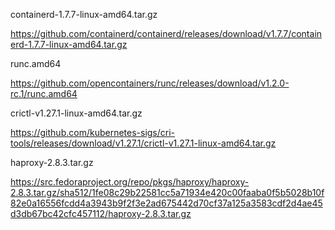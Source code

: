 containerd-1.7.7-linux-amd64.tar.gz

https://github.com/containerd/containerd/releases/download/v1.7.7/containerd-1.7.7-linux-amd64.tar.gz



runc.amd64

https://github.com/opencontainers/runc/releases/download/v1.2.0-rc.1/runc.amd64



crictl-v1.27.1-linux-amd64.tar.gz

https://github.com/kubernetes-sigs/cri-tools/releases/download/v1.27.1/crictl-v1.27.1-linux-amd64.tar.gz



haproxy-2.8.3.tar.gz

https://src.fedoraproject.org/repo/pkgs/haproxy/haproxy-2.8.3.tar.gz/sha512/1fe08c29b22581cc5a71934e420c00faaba0f5b5028b10f82e0a16556fcdd4a3943b9f2f3e2ad675442d70cf37a125a3583cdf2d4ae45d3db67bc42cfc457112/haproxy-2.8.3.tar.gz